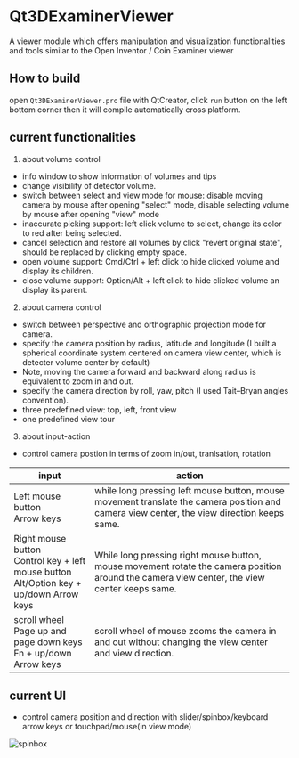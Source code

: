 # Qt3DExaminerViewer
A viewer module which offers manipulation and visualization functionalities and tools similar to the Open Inventor / Coin Examiner viewer


## How to build

open `Qt3DExaminerViewer.pro` file with QtCreator, click `run` button on the left bottom corner then it will compile automatically cross platform.

## current functionalities

1. about volume control
- info window to show information of volumes and tips
- change visibility of detector volume.
- switch between select and view mode for mouse:  disable moving camera by mouse after opening "select" mode, disable selecting volume by mouse after opening "view" mode 
- inaccurate picking support: left click volume to select, change its color to red after being selected.
- cancel selection and restore all volumes by click "revert original state", should be replaced by clicking empty space.
- open volume support: Cmd/Ctrl + left click to hide clicked volume and display its children.
- close volume support: Option/Alt + left click to hide clicked volume an display its parent.

2. about camera control
- switch between perspective and orthographic projection mode for camera.
- specify the camera position by radius, latitude and longitude (I built a spherical coordinate system centered on camera view center, which is detecter volume center by default) 
- Note, moving the camera forward and backward along radius is equivalent to zoom in and out.
- specify the camera direction by roll, yaw, pitch (I used Tait–Bryan angles convention).
- three predefined view: top, left, front view
- one predefined view tour

3. about input-action 
- control camera postion in terms of zoom in/out, tranlsation, rotation

| input | action |
| - | - |
| Left mouse button<br>Arrow keys | while long pressing left mouse button, mouse movement translate the camera position and  camera view center, the view direction keeps same.|
| Right mouse button<br>Control key + left mouse button<br>Alt/Option key + up/down Arrow keys | While long pressing right mouse button, mouse movement rotate the camera position around the camera view center, the view center keeps same.|
| scroll wheel<br>Page up and page down keys<br>Fn + up/down Arrow keys | scroll wheel of mouse zooms the camera in and out without changing the view center and view direction. |
## current UI
- control camera position and direction with slider/spinbox/keyboard arrow keys or touchpad/mouse(in view mode)

![spinbox](https://firebasestorage.googleapis.com/v0/b/steam-key-269816.appspot.com/o/Screenshot%202020-07-03%20at%2023.59.31.png?alt=media&token=195f9f81-8f37-4560-9854-7f50f6e00a81)

